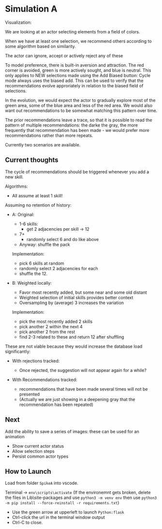 # Simulation A

Visualization:

We are looking at an actor selecting elements from a field of colors.

When we have at least one selection, we recommend others according to some algorithm based on similarity.

The actor can ignore, accept or actively reject any of these

To model preference, there is built-in aversion and attraction. The red corner is avoided, green is more actively sought, and blue is neutral. This only applies to NEW selections made using the Add Biased button: Cycle mode always uses the biased add. This can be used to verify that the recommendations evolve approriately in relation to the biased field of selections.

In the evolution, we would expect the actor to gradually explore most of the green area, some of the blue area and less of the red area. We would also want out recommendations to be somewhat matching this pattern over time.

The prior recommendations leave a trace, so that it is possible to read the pattern of multiple recommendations: the darke the gray, the more frequently that recommendation has been made - we would prefer more recommendations rather than more repeats.

Currently two scenarios are available.

## Current thoughts

The cycle of recommendations should be triggered whenever you add a new skill.

Algorithms:

- All assume at least 1 skill!
  
Assuming no retention of history:

- A: Original:
  - 1-6 skills:
    - get 2 adjacencies per skill -> 12
  - 7+
    - randomly select 6 and do like above
  - Anyway: shuffle the pack

  Implementation:
  - pick 6 skills at random
  - randomly select 2 adjacencies for each
  - shuffle the 12.

- B: Weighted locally:
  - Favor most recently added, but some near and some old distant
  - Weighted selection of initial skills provides better context
  - Oversampling by (average) 3 increases the variation

  Implementation:
  - pick the most recently added 2 skills
  - pick another 2 within the next 4
  - pick another 2 from the rest
  - find 2-3 related to these and return 12 after shuffling

These are not viable because they would increase the database load significantly:

- With rejections tracked:
  - Once rejected, the suggestion will not appear again for a while?
  
- With Recommendations tracked:
  - recommendations that have been made several times will not be presented
  - (Actually we are just showing in a deepening gray that the recommendation has been repeated)

## Next

Add the ability to save a series of images: these can be used for an animation

- Show current actor status
- Allow selection steps
- Persist common actor types

## How to Launch

Load from folder `SpikeA` into vscode.

Terminal -> `env\scripts\activate`
(If the environemnt gets broken, delete the files in Lib\site-packages and use `python3 -m venv env`
then use `python3 -m pip install --force-reinstall -r requirements.txt`)

- Use the green arrow at upperleft to launch `Python:flask`
- Ctrl-click the url in the terminal window output
- Ctrl-C to close.
